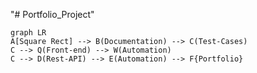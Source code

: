 "# Portfolio_Project" 
```mermaid
graph LR
A[Square Rect] --> B(Documentation) --> C(Test-Cases)
C --> Q(Front-end) --> W(Automation)
C --> D(Rest-API) --> E(Automation) --> F{Portfolio}

```
